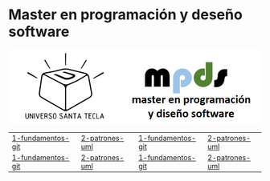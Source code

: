 # Master en programación y deseño software

![logo](images/logo.png "logo")

|    |    |    |    |
|----|----|----|----|
|[1-fundamentos-git](iteraciones/1-fundamentos-git.md) | [2-patrones-uml](iteraciones/2-patrones-uml.md) |  [1-fundamentos-git](iteraciones/1-fundamentos-git.md) | [2-patrones-uml](iteraciones/2-patrones-uml.md) |
|[1-fundamentos-git](iteraciones/1-fundamentos-git.md) | [2-patrones-uml](iteraciones/2-patrones-uml.md) | [1-fundamentos-git](iteraciones/1-fundamentos-git.md) | [2-patrones-uml](iteraciones/2-patrones-uml.md) |




                                                                                                                                                                                                                                                                                                                                        











